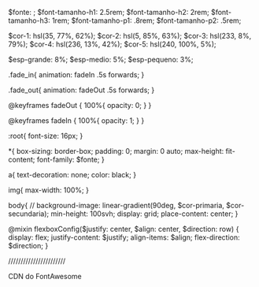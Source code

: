 $fonte: ;
$font-tamanho-h1: 2.5rem;
$font-tamanho-h2: 2rem;
$font-tamanho-h3: 1rem;
$font-tamanho-p1: .8rem;
$font-tamanho-p2: .5rem;

$cor-1: hsl(35, 77%, 62%);
$cor-2: hsl(5, 85%, 63%);
$cor-3: hsl(233, 8%, 79%);
$cor-4: hsl(236, 13%, 42%);
$cor-5: hsl(240, 100%, 5%);

$esp-grande: 8%;
$esp-medio: 5%;
$esp-pequeno: 3%;

.fade_in{
    animation: fadeIn .5s forwards;
}

.fade_out{
    animation: fadeOut .5s forwards;
}

@keyframes fadeOut {
    100%{
        opacity: 0;
    }
}

@keyframes fadeIn {
    100%{
        opacity: 1;
    }
}

:root{
    font-size: 16px;
}

*{
    box-sizing: border-box;
    padding: 0;
    margin: 0 auto;
    max-height: fit-content;
    font-family: $fonte; 
}

a{
    text-decoration: none;
    color: black;
}

img{
    max-width: 100%;
}

body{
    // background-image: linear-gradient(90deg, $cor-primaria, $cor-secundaria); 
    min-height: 100svh;
    display: grid;
    place-content: center;
}

@mixin flexboxConfig($justify: center, $align: center, $direction: row)
{
    display: flex;
    justify-content: $justify;
    align-items: $align;
    flex-direction: $direction;
}

///////////////////////

CDN do FontAwesome
<script src="https://kit.fontawesome.com/782e4cfd7d.js" crossorigin="anonymous"></script>
<link rel="stylesheet" href="https://cdnjs.cloudflare.com/ajax/libs/font-awesome/6.4.0/css/all.min.css" integrity="sha512-iecdLmaskl7CVkqkXNQ/ZH/XLlvWZOJyj7Yy7tcenmpD1ypASozpmT/E0iPtmFIB46ZmdtAc9eNBvH0H/ZpiBw==" crossorigin="anonymous" referrerpolicy="no-referrer" />
